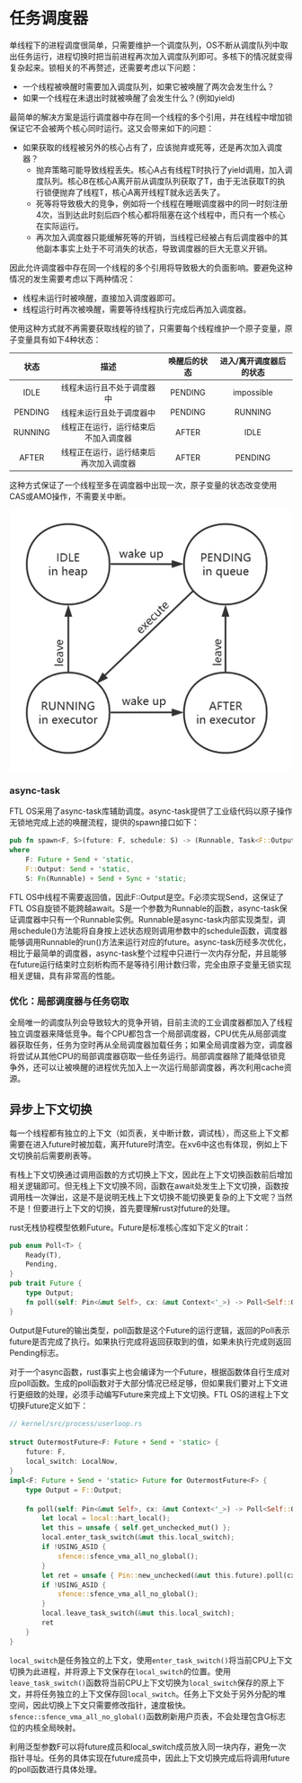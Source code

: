 # 任务调度器

单线程下的进程调度很简单，只需要维护一个调度队列，OS不断从调度队列中取出任务运行，进程切换时把当前进程再次加入调度队列即可。多核下的情况就变得复杂起来。锁相关的不再赘述，还需要考虑以下问题：

* 一个线程被唤醒时需要加入调度队列，如果它被唤醒了两次会发生什么？
* 如果一个线程在未退出时就被唤醒了会发生什么？(例如yield)

最简单的解决方案是运行调度器中存在同一个线程的多个引用，并在线程中增加锁保证它不会被两个核心同时运行。这又会带来如下的问题：

* 如果获取的线程被另外的核心占有了，应该抛弃或死等，还是再次加入调度器？
  * 抛弃策略可能导致线程丢失。核心A占有线程T时执行了yield调用，加入调度队列。核心B在核心A离开前从调度队列获取了T，由于无法获取T的执行锁便抛弃了线程T，核心A离开线程T就永远丢失了。
  * 死等将导致极大的竞争，例如将一个线程在睡眠调度器中的同一时刻注册4次，当到达此时刻后四个核心都将阻塞在这个线程中，而只有一个核心在实际运行。
  * 再次加入调度器只能缓解死等的开销，当线程已经被占有后调度器中的其他副本事实上处于不可消失的状态，导致调度器的巨大无意义开销。

因此允许调度器中存在同一个线程的多个引用将导致极大的负面影响。要避免这种情况的发生需要考虑以下两种情况：

* 线程未运行时被唤醒，直接加入调度器即可。
* 线程运行时再次被唤醒，需要等待线程执行完成后再加入调度器。

使用这种方式就不再需要获取线程的锁了，只需要每个线程维护一个原子变量，原子变量具有如下4种状态：

|  状态   |                  描述                  | 唤醒后的状态 | 进入/离开调度器后的状态 |
| :-----: | :------------------------------------: | :----------: | :---------------------: |
|  IDLE   |       线程未运行且不处于调度器中       |   PENDING    |       impossible        |
| PENDING |        线程未运行且处于调度器中        |   PENDING    |         RUNNING         |
| RUNNING |  线程正在运行，运行结束后不加入调度器  |    AFTER     |          IDLE           |
|  AFTER  | 线程正在运行，运行结束后再次加入调度器 |    AFTER     |         PENDING         |

这种方式保证了一个线程至多在调度器中出现一次，原子变量的状态改变使用CAS或AMO操作，不需要关中断。

![image-20220527005951061](pic/任务调度器-0.png)

### async-task

FTL OS采用了async-task库辅助调度。async-task提供了工业级代码以原子操作无锁地完成上述的唤醒流程，提供的spawn接口如下：

```rust
pub fn spawn<F, S>(future: F, schedule: S) -> (Runnable, Task<F::Output>)
where
    F: Future + Send + 'static,
    F::Output: Send + 'static,
    S: Fn(Runnable) + Send + Sync + 'static;
```

FTL OS中线程不需要返回值，因此F::Output是空。F必须实现Send，这保证了FTL OS自旋锁不能跨越await。S是一个参数为Runnable的函数，async-task保证调度器中只有一个Runnable实例。Runnable是async-task内部实现类型，调用schedule()方法能将自身按上述状态规则调用参数中的schedule函数，调度器能够调用Runnable的run()方法来运行对应的future。async-task历经多次优化，相比于最简单的调度器，async-task整个过程中只进行一次内存分配，并且能够在future运行结束时立刻析构而不是等待引用计数归零，完全由原子变量无锁实现相关逻辑，具有非常高的性能。

### 优化：局部调度器与任务窃取

全局唯一的调度队列会导致较大的竞争开销，目前主流的工业调度器都加入了线程独立调度器来降低竞争。每个CPU都包含一个局部调度器，CPU优先从局部调度器获取任务，任务为空时再从全局调度器加载任务；如果全局调度器为空，调度器将尝试从其他CPU的局部调度器窃取一些任务运行。局部调度器除了能降低锁竞争外，还可以让被唤醒的进程优先加入上一次运行局部调度器，再次利用cache资源。

## 异步上下文切换

每一个线程都有独立的上下文（如页表，关中断计数，调试栈），而这些上下文都需要在进入future时被加载，离开future时清空。在xv6中这也有体现，例如上下文切换前后需要刷表等。

有栈上下文切换通过调用函数的方式切换上下文，因此在上下文切换函数前后增加相关逻辑即可。但无栈上下文切换不同，函数在await处发生上下文切换，函数按调用栈一次弹出，这是不是说明无栈上下文切换不能切换更复杂的上下文呢？当然不是！但要进行上下文的切换，首先要理解rust对future的处理。

rust无栈协程模型依赖Future。Future是标准核心库如下定义的trait：

```rust
pub enum Poll<T> {
    Ready(T),
    Pending,
}
pub trait Future {
    type Output;
    fn poll(self: Pin<&mut Self>, cx: &mut Context<'_>) -> Poll<Self::Output>;
}
```

Output是Future的输出类型，poll函数是这个Future的运行逻辑，返回的Poll表示future是否完成了执行。如果执行完成将返回获取到的值，如果未执行完成则返回Pending标志。

对于一个async函数，rust事实上也会编译为一个Future，根据函数体自行生成对应poll函数。生成的poll函数对于大部分情况已经足够，但如果我们要对上下文进行更细致的处理，必须手动编写Future来完成上下文切换。FTL OS的进程上下文切换Future定义如下：

```rust
// kernel/src/process/userloop.rs

struct OutermostFuture<F: Future + Send + 'static> {
    future: F,
    local_switch: LocalNow,
}
impl<F: Future + Send + 'static> Future for OutermostFuture<F> {
    type Output = F::Output;
    
    fn poll(self: Pin<&mut Self>, cx: &mut Context<'_>) -> Poll<Self::Output> {
        let local = local::hart_local();
        let this = unsafe { self.get_unchecked_mut() };
        local.enter_task_switch(&mut this.local_switch);
        if !USING_ASID {
            sfence::sfence_vma_all_no_global();
        }
        let ret = unsafe { Pin::new_unchecked(&mut this.future).poll(cx) };
        if !USING_ASID {
            sfence::sfence_vma_all_no_global();
        }
        local.leave_task_switch(&mut this.local_switch);
        ret
    }
}
```

`local_switch`是任务独立的上下文，使用`enter_task_switch()`将当前CPU上下文切换为此进程，并将源上下文保存在`local_switch`的位置。使用`leave_task_switch()`函数将当前CPU上下文切换为`local_switch`保存的原上下文，并将任务独立的上下文保存回`local_switch`。任务上下文处于另外分配的堆空间，因此切换上下文只需要修改指针，速度极快。`sfence::sfence_vma_all_no_global()`函数刷新用户页表，不会处理包含G标志位的内核全局映射。

利用泛型参数F可以将future成员和local_switch成员放入同一块内存，避免一次指针寻址。任务的具体实现在future成员中，因此上下文切换完成后将调用future的poll函数进行具体处理。
